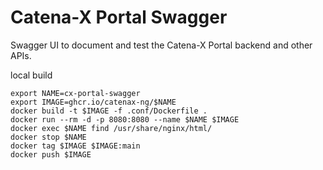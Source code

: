 # Catena-X Portal Swagger

Swagger UI to document and test the Catena-X Portal backend and other APIs.

local build

    export NAME=cx-portal-swagger
    export IMAGE=ghcr.io/catenax-ng/$NAME
    docker build -t $IMAGE -f .conf/Dockerfile .
    docker run --rm -d -p 8080:8080 --name $NAME $IMAGE
    docker exec $NAME find /usr/share/nginx/html/
    docker stop $NAME
    docker tag $IMAGE $IMAGE:main
    docker push $IMAGE
